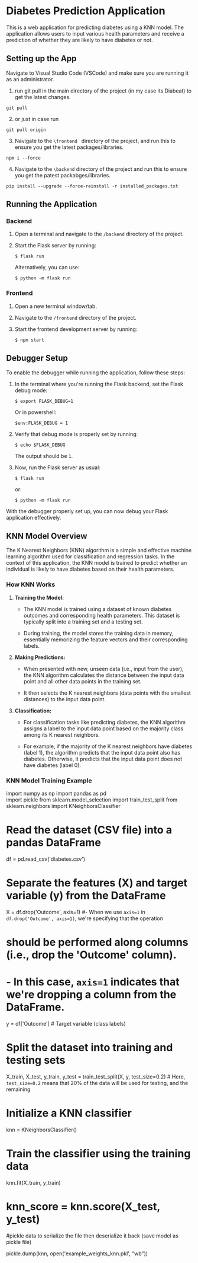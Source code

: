 # Diabetes Prediction Application

This is a web application for predicting diabetes using a KNN model. The application allows users to input various health parameters and receive a prediction of whether they are likely to have diabetes or not.

## Setting up the App

Navigate to Visual Studio Code (VSCode) and make sure you are running it as an administrator.

1. run git pull in the main directory of the project (in my case its Diabeat) to get the latest changes.
 ```
 git pull
```
2. or just in case run 
```
git pull origin
```

3. Navigate to the `\frontend ` directory of the project, and run this to ensure you get the latest packages/libraries.
```
npm i --force
```
 
4. Navigate to the `\backend` directory of the project and run this to ensure you get the patest packabges/libraries.
```
pip install --upgrade --force-reinstall -r installed_packages.txt

```

## Running the Application

### Backend

1. Open a terminal and navigate to the `/backend` directory of the project.

2. Start the Flask server by running:
    ```
    $ flask run
    ```
   Alternatively, you can use:
    ```
    $ python -m flask run
    ```

### Frontend

1. Open a new terminal window/tab.

2. Navigate to the `/frontend` directory of the project.

3. Start the frontend development server by running:
    ```
    $ npm start
    ```

## Debugger Setup

To enable the debugger while running the application, follow these steps:

1. In the terminal where you're running the Flask backend, set the Flask debug mode:
    ```
    $ export FLASK_DEBUG=1
    ```
    Or in powershell:
    ```
    $env:FLASK_DEBUG = 1
    ```

2. Verify that debug mode is properly set by running:
    ```
    $ echo $FLASK_DEBUG
    ```
   The output should be `1`.

3. Now, run the Flask server as usual:
    ```
    $ flask run
    ```
   or:
    ```
    $ python -m flask run
    ```

With the debugger properly set up, you can now debug your Flask application effectively.

## KNN Model Overview

The K Nearest Neighbors (KNN) algorithm is a simple and effective machine learning algorithm used for classification and regression tasks. In the context of this application, the KNN model is trained to predict whether an individual is likely to have diabetes based on their health parameters.

### How KNN Works

1. **Training the Model:**
   
   - The KNN model is trained using a dataset of known diabetes outcomes and corresponding health parameters. This dataset is typically split into a training set and a testing set.
   
   - During training, the model stores the training data in memory, essentially memorizing the feature vectors and their corresponding labels.

2. **Making Predictions:**
   
   - When presented with new, unseen data (i.e., input from the user), the KNN algorithm calculates the distance between the input data point and all other data points in the training set.
   
   - It then selects the K nearest neighbors (data points with the smallest distances) to the input data point.

3. **Classification:**
   
   - For classification tasks like predicting diabetes, the KNN algorithm assigns a label to the input data point based on the majority class among its K nearest neighbors.
   
   - For example, if the majority of the K nearest neighbors have diabetes (label 1), the algorithm predicts that the input data point also has diabetes. Otherwise, it predicts that the input data point does not have diabetes (label 0).

### KNN Model Training Example

import numpy as np 
import pandas as pd  
import pickle 
from sklearn.model_selection import train_test_split
from sklearn.neighbors import KNeighborsClassifier


# Read the dataset (CSV file) into a pandas DataFrame
df = pd.read_csv('diabetes.csv')


# Separate the features (X) and target variable (y) from the DataFrame
X = df.drop('Outcome', axis=1) #- When we use `axis=1` in `df.drop('Outcome', axis=1)`, we're specifying that the operation
#   should be performed along columns (i.e., drop the 'Outcome' column).
# - In this case, `axis=1` indicates that we're dropping a column from the DataFrame.
y = df['Outcome']                # Target variable (class labels)

# Split the dataset into training and testing sets
X_train, X_test, y_train, y_test = train_test_split(X, y, test_size=0.2) # Here, `test_size=0.2` means that 20% of the data will be used for testing, and the remaining

# Initialize a KNN classifier
knn = KNeighborsClassifier()

# Train the classifier using the training data
knn.fit(X_train, y_train)

# knn_score = knn.score(X_test, y_test)

#pickle data to serialize the file then deserialize it back (save model as pickle file)

pickle.dump(knn, open('example_weights_knn.pkl', "wb"))
```

